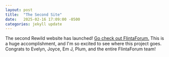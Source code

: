 ```yaml
---
layout: post
title:  "The Second Site"
date:   2025-02-16 17:09:00 -0500
categories: jekyll update
---
```

The second Rewild website has launched! [Go check out FlintaForum.](https://flinta.forum) This is a huge accomplishment, and I'm so excited to see where this project goes. Congrats to Evelyn, Joyce, Em J, Plum, and the entire FlintaForum team!